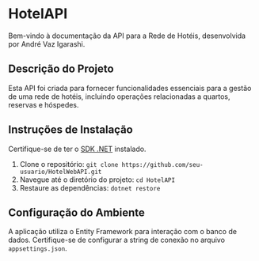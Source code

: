 # HotelAPI

Bem-vindo à documentação da API para a Rede de Hotéis, desenvolvida por André Vaz Igarashi.

## Descrição do Projeto

Esta API foi criada para fornecer funcionalidades essenciais para a gestão de uma rede de hotéis, incluindo operações relacionadas a quartos, reservas e hóspedes.

## Instruções de Instalação

Certifique-se de ter o [SDK .NET](https://dotnet.microsoft.com/download) instalado.

1. Clone o repositório: `git clone https://github.com/seu-usuario/HotelWebAPI.git`
2. Navegue até o diretório do projeto: `cd HotelAPI`
3. Restaure as dependências: `dotnet restore`

## Configuração do Ambiente

A aplicação utiliza o Entity Framework para interação com o banco de dados. Certifique-se de configurar a string de conexão no arquivo `appsettings.json`.
